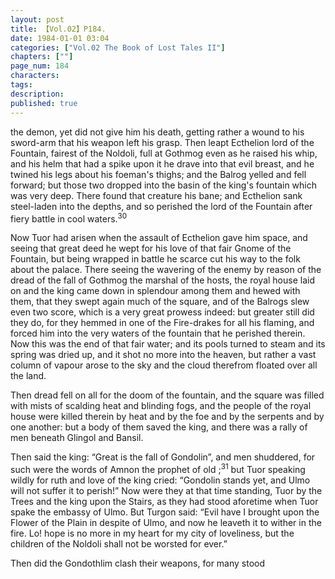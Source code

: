```yaml
---
layout: post
title: 【Vol.02】P184.
date: 1984-01-01 03:04
categories: ["Vol.02 The Book of Lost Tales II"]
chapters: [""]
page_num: 184
characters: 
tags: 
description: 
published: true
---
```


<p style="text-indent: 0;">
the demon, yet did not give him his death, getting rather a wound to his sword-arm that his weapon left his grasp. Then leapt Ecthelion lord of the Fountain, fairest of the Noldoli, full at Gothmog even as he raised his whip, and his helm that had a spike upon it he drave into that evil breast, and he twined his legs about his foeman's thighs; and the Balrog yelled and fell forward; but those two dropped into the basin of the king's fountain which was very deep. There found that creature his bane; and Ecthelion sank steel-laden into the depths, and so perished the lord of the Fountain after fiery battle in cool waters.<SUP>30</SUP>
</p>

Now Tuor had arisen when the assault of Ecthelion gave him space, and seeing that great deed he wept for his love of that fair Gnome of the Fountain, but being wrapped in battle he scarce cut his way to the folk about the palace. There seeing the wavering of the enemy by reason of the dread of the fall of Gothmog the marshal of the hosts, the royal house laid on and the king came down in splendour among them and hewed with them, that they swept again much of the square, and of the Balrogs slew even two score, which is a very great prowess indeed: but greater still did they do, for they hemmed in one of the Fire-drakes for all his flaming, and forced him into the very waters of the fountain that he perished therein. Now this was the end of that fair water; and its pools turned to steam and its spring was dried up, and it shot no more into the heaven, but rather a vast column of vapour arose to the sky and the cloud therefrom floated over all the land.

Then dread fell on all for the doom of the fountain, and the square was filled with mists of scalding heat and blinding fogs, and the people of the royal house were killed therein by heat and by the foe and by the serpents and by one another: but a body of them saved the king, and there was a rally of men beneath Glingol and Bansil.

Then said the king: “Great is the fall of Gondolin”, and men shuddered, for such were the words of Amnon the prophet of old ;<SUP>31</SUP> but Tuor speaking wildly for ruth and love of the king cried: “Gondolin stands yet, and Ulmo will not suffer it to perish!” Now were they at that time standing, Tuor by the Trees and the king upon the Stairs, as they had stood aforetime when Tuor spake the embassy of Ulmo. But Turgon said: “Evil have I brought upon the Flower of the Plain in despite of Ulmo, and now he leaveth it to wither in the fire. Lo! hope is no more in my heart for my city of loveliness, but the children of the Noldoli shall not be worsted for ever.”

Then did the Gondothlim clash their weapons, for many stood

